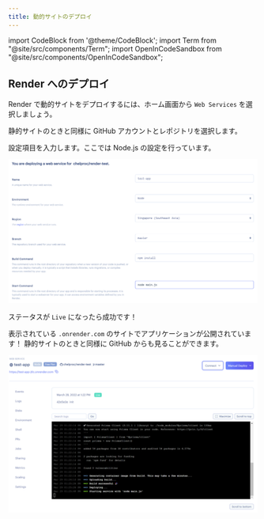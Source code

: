```yaml
---
title: 動的サイトのデプロイ
---
```


import CodeBlock from '@theme/CodeBlock';
import Term from "@site/src/components/Term";
import OpenInCodeSandbox from "@site/src/components/OpenInCodeSandbox";

## Render へのデプロイ

Render で動的サイトをデプロイするには、ホーム画面から `Web Services` を選択しましょう。

静的サイトのときと同様に GitHub アカウントとレポジトリを選択します。

設定項目を入力します。ここでは Node.js の設定を行っています。

![設定](./configuration.png)

ステータスが `Live` になったら成功です！

表示されている `.onrender.com` のサイトでアプリケーションが公開されています！
静的サイトのときと同様に GitHub からも見ることができます。

![デプロイ](./deployment.png)